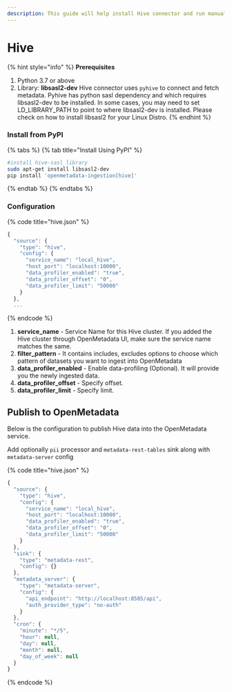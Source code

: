 ```yaml
---
description: This guide will help install Hive connector and run manually
---
```


# Hive

{% hint style="info" %}
**Prerequisites**

1. Python 3.7 or above
2. Library: **libsasl2-dev** Hive connector uses `pyhive` to connect and fetch metadata. Pyhive has python sasl dependency and which requires libsasl2-dev to be installed. In some cases, you may need to set LD\_LIBRARY\_PATH to point to where libsasl2-dev is installed. Please check on how to install libsasl2 for your Linux Distro.
{% endhint %}

### Install from PyPI

{% tabs %}
{% tab title="Install Using PyPI" %}
```bash
#install hive-sasl library
sudo apt-get install libsasl2-dev
pip install 'openmetadata-ingestion[hive]'
```
{% endtab %}
{% endtabs %}

### Configuration

{% code title="hive.json" %}
```javascript
{
  "source": {
    "type": "hive",
    "config": {
      "service_name": "local_hive",
      "host_port": "localhost:10000",
      "data_profiler_enabled": "true",
      "data_profiler_offset": "0",
      "data_profiler_limit": "50000"
    }
  },
  ...
```
{% endcode %}

1. **service\_name** - Service Name for this Hive cluster. If you added the Hive cluster through OpenMetadata UI, make sure the service name matches the same.
2. **filter\_pattern** - It contains includes, excludes options to choose which pattern of datasets you want to ingest into OpenMetadata
3. **data\_profiler\_enabled** - Enable data-profiling \(Optional\). It will provide you the newly ingested data.
4. **data\_profiler\_offset** - Specify offset.
5. **data\_profiler\_limit** - Specify limit.

## Publish to OpenMetadata

Below is the configuration to publish Hive data into the OpenMetadata service.

Add optionally `pii` processor and `metadata-rest-tables` sink along with `metadata-server` config

{% code title="hive.json" %}
```javascript
{
  "source": {
    "type": "hive",
    "config": {
      "service_name": "local_hive",
      "host_port": "localhost:10000",
      "data_profiler_enabled": "true",
      "data_profiler_offset": "0",
      "data_profiler_limit": "50000"
    }
  },
  "sink": {
    "type": "metadata-rest",
    "config": {}
  },
  "metadata_server": {
    "type": "metadata-server",
    "config": {
      "api_endpoint": "http://localhost:8585/api",
      "auth_provider_type": "no-auth"
    }
  },
  "cron": {
    "minute": "*/5",
    "hour": null,
    "day": null,
    "month": null,
    "day_of_week": null
  }
}
```
{% endcode %}

